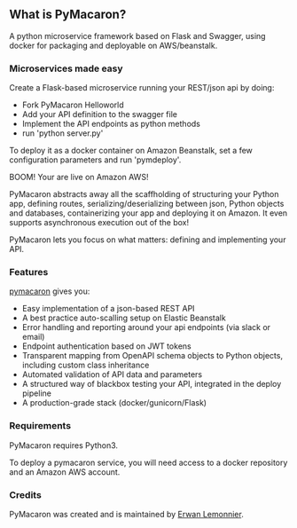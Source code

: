 ## What is PyMacaron?

A python microservice framework based on Flask and Swagger, using docker for packaging and deployable on AWS/beanstalk.

### Microservices made easy

Create a Flask-based microservice running your REST/json api by doing:

* Fork PyMacaron Helloworld
* Add your API definition to the swagger file
* Implement the API endpoints as python methods
* run 'python server.py'

To deploy it as a docker container on Amazon Beanstalk, set a few configuration
parameters and run 'pymdeploy'.

BOOM! Your are live on Amazon AWS!

PyMacaron abstracts away all the scaffholding of structuring your Python app,
defining routes, serializing/deserializing between json, Python objects and
databases, containerizing your app and deploying it on Amazon. It even supports
asynchronous execution out of the box!

PyMacaron lets you focus on what matters: defining and implementing your API.

### Features

[pymacaron](https://github.com/pymacaron/pymacaron) gives
you:

* Easy implementation of a json-based REST API
* A best practice auto-scalling setup on Elastic Beanstalk
* Error handling and reporting around your api endpoints (via slack or email)
* Endpoint authentication based on JWT tokens
* Transparent mapping from OpenAPI schema objects to Python objects, including custom class inheritance
* Automated validation of API data and parameters
* A structured way of blackbox testing your API, integrated in the deploy pipeline
* A production-grade stack (docker/gunicorn/Flask)

### Requirements

PyMacaron requires Python3.

To deploy a pymacaron service, you will need access to a docker repository and
an Amazon AWS account.

### Credits

PyMacaron was created and is maintained by [Erwan Lemonnier](https://github.com/erwan-lemonnier).
